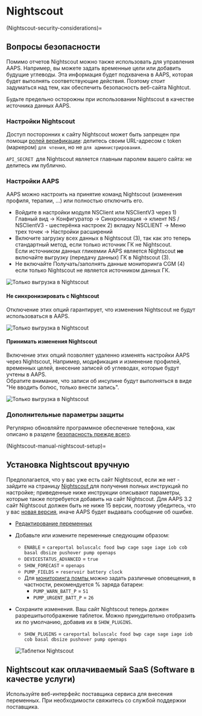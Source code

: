 # Nightscout

(Nightscout-security-considerations)=

## Вопросы безопасности

Помимо отчетов Nightscout можно также использовать для управления AAPS. Например, вы можете задать временные цели или добавить будущие углеводы. Эта информация будет подхвачена в AAPS, которая будет выполнять соответствующие действия. Поэтому стоит задуматься над тем, как обеспечить безопасность веб-сайта Nightcut.

Будьте предельно осторожны при использовании Nightscout в качестве источника данных AAPS.

### Настройки Nightscout

Доступ посторонних к сайту Nightscout может быть запрещен при помощи [ролей верификации](https://nightscout.github.io/nightscout/security): делитесь своим URL-адресом с token (маркером) `для чтения`, но не `для администрирования`.

`API_SECRET `для Nightscout является главным паролем вашего сайта: не делитесь им публично.

### Настройки AAPS

AAPS можно настроить на принятие команд Nightscout (изменения профиля, терапии, ...) или полностью отключить его.

* Войдите в настройки модуля NSClient или NSClientV3 через 1) Главный вид -> Конфигуратор -> Синхронизация -> клиент NS / NSClientV3 - шестерёнка настроек 2) вкладку NSCLIENT -> Меню трех точек -> Настройки расширений
* Включите загрузку всех данных в Nightscout (3), так как это теперь стандартный метод, если только источник ГК не Nightscout.  
  Если источником данных гликемии AAPS является Nightscout **не** включайте выгрузку (передачу данных) ГК в Nightscout (3).
* Не включайте Получать/заполнять данные мониторинга CGM (4) если только Nightscout не является источником данных ГК.

![Только выгрузка в Nightscout](../images/NSsafety.png)

#### Не синхронизировать с Nightscout

Отключение этих опций гарантирует, что изменения Nightscout не будут использоваться в AAPS.

![Только выгрузка в Nightscout](../images/NSsafety2.png)

#### Принимать изменения Nightscout

Включение этих опций позволяет удаленно изменять настройки AAPS через Nightscout, Например, модификация и изменение профилей, временных целей, внесение записей об углеводах, которые будут учтены в AAPS.  
Обратите внимание, что записи об инсулине будут выполняться в виде "Не вводить болюс, только внести запись".

![Только выгрузка в Nightscout](../images/NSsafety3.png)

### Дополнительные параметры защиты

Регулярно обновляйте программное обеспечение телефона, как описано в разделе [ безопасность прежде всего](../Getting-Started/Safety-first.md).

(Nightscout-manual-nightscout-setup)=

## Установка Nightscout вручную

Предполагается, что у вас уже есть сайт Nightscout, если же нет - зайдите на страницу [ Nightscout ](http://nightscout.github.io/nightscout/new_user/) для получения полных инструкций по настройке; приведенные ниже инструкции описывают параметры, которые также потребуется добавить на сайт Nightscout. Для AAPS 3.2 сайт Nightscout должен быть не ниже 15 версии, поэтому убедитесь, что у вас [новая версия](https://nightscout.github.io/update/update/#updating-your-site-to-the-latest-version), иначе AAPS будет выдавать сообщение об ошибке.

* [Редактирование переменных](https://nightscout.github.io/nightscout/setup_variables/#nightscout-configuration)

* Добавьте или измените переменные следующим образом:
  
  * `ENABLE` = `careportal boluscalc food bwp cage sage iage iob cob basal dbsize pushover pump openaps`
  * ` DEVICESTATUS_ADVANCED ` = ` true `
  * `SHOW_FORECAST` = `openaps`
  * `PUMP_FIELDS` = `reservoir battery clock`
  * Для [ мониторинга помпы ](https://github.com/nightscout/cgm-remote-monitor#pump-pump-monitoring) можно задать различные оповещения, в частности, рекомендуется % заряда батареи: 
    * ` PUMP_WARN_BATT_P ` = ` 51 `
    * ` PUMP_URGENT_BATT_P ` = ` 26 ` 

* Сохраните изменения. Ваш сайт Nightscout теперь должен разрешитьотображение таблеток. Можно принудительно отобразить их по умолчанию, добавив их в `SHOW_PLUGINS`.
  
  * `SHOW_PLUGINS` = `careportal boluscalc food bwp cage sage iage iob cob basal dbsize pushover pump openaps`
  
  ![Таблетки Nightscout](../images/nightscout1.png)

## Nightscout как оплачиваемый SaaS (Software в качестве услуги)

Используйте веб-интерфейс поставщика сервиса для внесения переменных. При необходимости свяжитесь со службой поддержки поставщика.